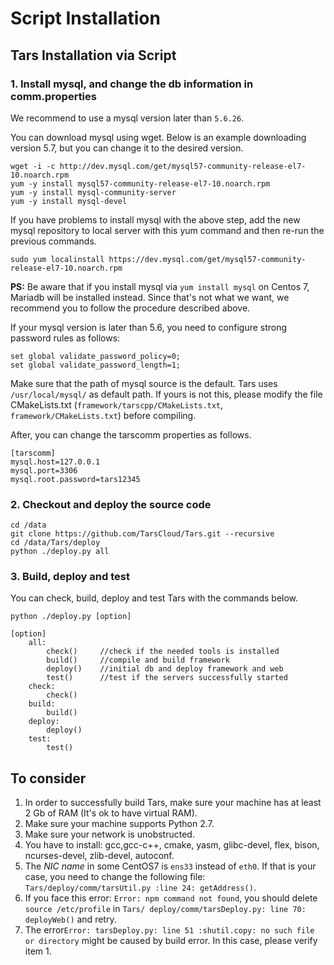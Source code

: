 # Script Installation

## **Tars Installation via Script**

### 1. Install mysql, and change the db information in comm.properties

We recommend to use a mysql version later than `5.6.26`.

You can download mysql using wget. Below is an example downloading version 5.7, but you can change it to the desired version.

```text
wget -i -c http://dev.mysql.com/get/mysql57-community-release-el7-10.noarch.rpm  
yum -y install mysql57-community-release-el7-10.noarch.rpm  
yum -y install mysql-community-server  
yum -y install mysql-devel  
```

If you have problems to install mysql with the above step, add the new mysql repository to local server with this yum command and then re-run the previous commands.

```text
sudo yum localinstall https://dev.mysql.com/get/mysql57-community-release-el7-10.noarch.rpm  
```

**PS:** Be aware that if you install mysql via `yum install mysql` on Centos 7, Mariadb will be installed instead. Since that's not what we want, we recommend you to follow the procedure described above.

If your mysql version is later than 5.6, you need to configure strong password rules as follows:

```text
set global validate_password_policy=0;  
set global validate_password_length=1;  
```

Make sure that the path of mysql source is the default. Tars uses `/usr/local/mysql/` as default path. If yours is not this, please modify the file CMakeLists.txt \(`framework/tarscpp/CMakeLists.txt`, `framework/CMakeLists.txt`\) before compiling.

After, you can change the tarscomm properties as follows.

```text
[tarscomm]
mysql.host=127.0.0.1
mysql.port=3306
mysql.root.password=tars12345
```

### 2. Checkout and deploy the source code

```text
cd /data
git clone https://github.com/TarsCloud/Tars.git --recursive
cd /data/Tars/deploy
python ./deploy.py all
```

### 3. Build, deploy and test

You can check, build, deploy and test Tars with the commands below.

```text
python ./deploy.py [option]

[option]
    all:
        check()     //check if the needed tools is installed
        build()     //compile and build framework
        deploy()    //initial db and deploy framework and web
        test()      //test if the servers successfully started
    check:
        check()
    build:
        build()
    deploy:
        deploy()
    test:
        test()
```

## To consider

1. In order to successfully build Tars, make sure your machine has at least 2 Gb of RAM \(It's ok to have virtual RAM\).
2. Make sure your machine supports Python 2.7.
3. Make sure your network is unobstructed.
4. You have to install: gcc,gcc-c++, cmake, yasm, glibc-devel, flex, bison, ncurses-devel, zlib-devel, autoconf.
5. The _NIC name_ in some CentOS7 is `ens33` instead of `eth0`. If that is your case, you need to change the following file: `Tars/deploy/comm/tarsUtil.py :line 24: getAddress()`.
6. If you face this error: `Error: npm command not found`, you should delete `source /etc/profile` in `Tars/ deploy/comm/tarsDeploy.py: line 70: deployWeb()` and retry.
7. The error`Error: tarsDeploy.py: line 51 :shutil.copy: no such file or directory` might be caused by build error. In this case, please verify item 1.

